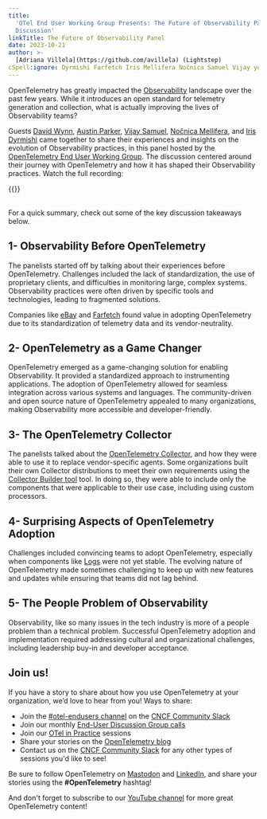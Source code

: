 ```yaml
---
title:
  'OTel End User Working Group Presents: The Future of Observability Panel
  Discussion'
linkTitle: The Future of Observability Panel
date: 2023-10-21
author: >-
  [Adriana Villela](https://github.com/avillela) (Lightstep)
cSpell:ignore: Dyrmishi Farfetch Iris Mellifera Nočnica Samuel Vijay youtube
---
```


OpenTelemetry has greatly impacted the
[Observability](/docs/concepts/observability-primer/) landscape over the past
few years. While it introduces an open standard for telemetry generation and
collection, what is actually improving the lives of Observability teams?

Guests [David Wynn](https://www.linkedin.com/in/davidbwynn/),
[Austin Parker](https://www.linkedin.com/in/austinlparker/),
[Vijay Samuel](https://www.linkedin.com/in/vjsamuel/),
[Nočnica Mellifera](https://www.linkedin.com/in/otel-mom/), and
[Iris Dyrmishi](https://www.linkedin.com/in/iris-dyrmishi-b15a9a164/) came
together to share their experiences and insights on the evolution of
Observability practices, in this panel hosted by the
[OpenTelemetry End User Working Group](/community/end-user/). The discussion
centered around their journey with OpenTelemetry and how it has shaped their
Observability practices. Watch the full recording:

{{<youtube zSeKL2-_sVg>}}

<br/>For a quick summary, check out some of the key discussion takeaways below.

## 1- Observability Before OpenTelemetry

The panelists started off by talking about their experiences before
OpenTelemetry. Challenges included the lack of standardization, the use of
proprietary clients, and difficulties in monitoring large, complex systems.
Observability practices were often driven by specific tools and technologies,
leading to fragmented solutions.

Companies like [eBay](/blog/2022/why-and-how-ebay-pivoted-to-opentelemetry/) and
[Farfetch](/blog/2023/end-user-q-and-a-03/) found value in adopting
OpenTelemetry due to its standardization of telemetry data and its
vendor-neutrality.

## 2- OpenTelemetry as a Game Changer

OpenTelemetry emerged as a game-changing solution for enabling Observability. It
provided a standardized approach to instrumenting applications. The adoption of
OpenTelemetry allowed for seamless integration across various systems and
languages. The community-driven and open source nature of OpenTelemetry appealed
to many organizations, making Observability more accessible and
developer-friendly.

## 3- The OpenTelemetry Collector

The panelists talked about the [OpenTelemetry Collector](/docs/collector/), and
how they were able to use it to replace vendor-specific agents. Some
organizations built their own Collector distributions to meet their own
requirements using the
[Collector Builder tool](/docs/collector/custom-collector/) tool. In doing so,
they were able to include only the components that were applicable to their use
case, including using custom processors.

## 4- Surprising Aspects of OpenTelemetry Adoption

Challenges included convincing teams to adopt OpenTelemetry, especially when
components like [Logs](/docs/concepts/signals/logs/) were not yet stable. The
evolving nature of OpenTelemetry made sometimes challenging to keep up with new
features and updates while ensuring that teams did not lag behind.

## 5- The People Problem of Observability

Observability, like so many issues in the tech industry is more of a people
problem than a technical problem. Successful OpenTelemetry adoption and
implementation required addressing cultural and organizational challenges,
including leadership buy-in and developer acceptance.

## Join us!

If you have a story to share about how you use OpenTelemetry at your
organization, we’d love to hear from you! Ways to share:

- Join the [#otel-endusers channel](/community/end-user/slack-channel/) on the
  [CNCF Community Slack](https://communityinviter.com/apps/cloud-native/cncf)
- Join our monthly
  [End-User Discussion Group calls](/community/end-user/discussion-group/)
- Join our [OTel in Practice](/community/end-user/otel-in-practice/) sessions
- Share your stories on the
  [OpenTelemetry blog](https://github.com/open-telemetry/opentelemetry.io/blob/954103a7444d691db3967121f0f1cb194af1dccb/README.md#submitting-a-blog-post)
- Contact us on the
  [CNCF Community Slack](https://communityinviter.com/apps/cloud-native/cncf)
  for any other types of sessions you'd like to see!

Be sure to follow OpenTelemetry on
[Mastodon](https://fosstodon.org/@opentelemetry) and
[LinkedIn](https://www.linkedin.com/company/opentelemetry/), and share your
stories using the **#OpenTelemetry** hashtag!

And don't forget to subscribe to our
[YouTube channel](https://youtube.com/@otel-official) for more great
OpenTelemetry content!
